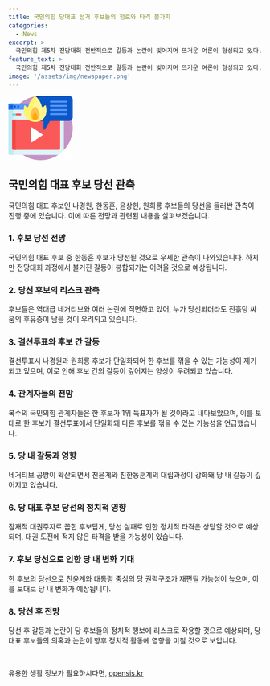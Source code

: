 ```yaml
---
title: 국민의힘 당대표 선거 후보들의 험로와 타격 불가피
categories:
  - News
excerpt: >
  국민의힘 제5차 전당대회 전반적으로 갈등과 논란이 빚어지며 뜨거운 여론이 형성되고 있다. 후보들 간의 신경전과 불거진 의혹들이 극도로 높은 경쟁을 야기하고 있는 가운데, 당대표 후보의 당선은 예측하기 어려운 상황이다. 이에 따라 전체적인 정치적 상황이 불안정하며, 후보들의 정치 행보에 상당한 영향을 미칠 것으로 전망된다.
feature_text: >
  국민의힘 제5차 전당대회 전반적으로 갈등과 논란이 빚어지며 뜨거운 여론이 형성되고 있다. 후보들 간의 신경전과 불거진 의혹들이 극도로 높은 경쟁을 야기하고 있는 가운데, 당대표 후보의 당선은 예측하기 어려운 상황이다. 이에 따라 전체적인 정치적 상황이 불안정하며, 후보들의 정치 행보에 상당한 영향을 미칠 것으로 전망된다.
image: '/assets/img/newspaper.png'
---
```


<p><img src="/assets/img/news.png" alt="rentncar 속보" /></p>

<h2 data-ke-size="size26">국민의힘 대표 후보 당선 관측</h2>

<p data-ke-size="size16">국민의힘 대표 후보인 나경원, 한동훈, 윤상현, 원희룡 후보들의 당선을 둘러싼 관측이 진행 중에 있습니다. 이에 따른 전망과 관련된 내용을 살펴보겠습니다.</p>

<h3>1. 후보 당선 전망</h3>

<p data-ke-size="size16">국민의힘 대표 후보 중 한동훈 후보가 당선될 것으로 우세한 관측이 나와있습니다. 하지만 전당대회 과정에서 불거진 갈등이 봉합되기는 어려울 것으로 예상됩니다.</p>

<h3>2. 당선 후보의 리스크 관측</h3>

<p data-ke-size="size16">후보들은 역대급 네거티브와 여러 논란에 직면하고 있어, 누가 당선되더라도 진흙탕 싸움의 후유증이 남을 것이 우려되고 있습니다.</p>

<h3>3. 결선투표와 후보 간 갈등</h3>

<p data-ke-size="size16">결선투표시 나경원과 원희룡 후보가 단일화되어 한 후보를 꺾을 수 있는 가능성이 제기되고 있으며, 이로 인해 후보 간의 갈등이 깊어지는 양상이 우려되고 있습니다.</p>

<h3>4. 관계자들의 전망</h3>

<p data-ke-size="size16">복수의 국민의힘 관계자들은 한 후보가 1위 득표자가 될 것이라고 내다보았으며, 이를 토대로 한 후보가 결선투표에서 단일화돼 다른 후보를 꺾을 수 있는 가능성을 언급했습니다.</p>

<h3>5. 당 내 갈등과 영향</h3>

<p data-ke-size="size16">네거티브 공방이 확산되면서 친윤계와 친한동훈계의 대립과정이 강화돼 당 내 갈등이 깊어지고 있습니다.</p>

<h3>6. 당 대표 후보 당선의 정치적 영향</h3>

<p data-ke-size="size16">잠재적 대권주자로 꼽힌 후보답게, 당선 실패로 인한 정치적 타격은 상당할 것으로 예상되며, 대권 도전에 적지 않은 타격을 받을 가능성이 있습니다.</p>

<h3>7. 후보 당선으로 인한 당 내 변화 기대</h3>

<p data-ke-size="size16">한 후보의 당선으로 친윤계와 대통령 중심의 당 권력구조가 재편될 가능성이 높으며, 이를 토대로 당 내 변화가 예상됩니다.</p>

<h3>8. 당선 후 전망</h3>

<p data-ke-size="size16">당선 후 갈등과 논란이 당 후보들의 정치적 행보에 리스크로 작용할 것으로 예상되며, 당 대표 후보들의 의혹과 논란이 향후 정치적 활동에 영향을 미칠 것으로 보입니다.</p>

<p data-ke-size="size16">&nbsp;</p>
유용한 생활 정보가 필요하시다면, <a href="https://opensis.kr" rel="dofollow">opensis.kr</a>


